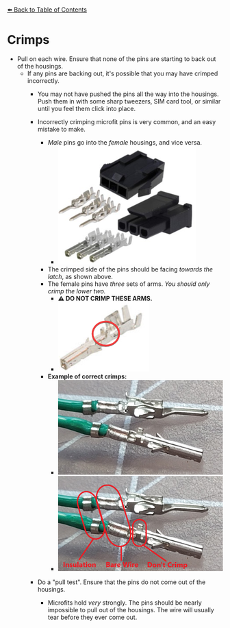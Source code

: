 [:arrow_left: Back to Table of Contents](/README.md)
# Crimps
- Pull on each wire. Ensure that none of the pins are starting to back out of the housings.
    - If any pins are backing out, it's possible that you may have crimped incorrectly. 
        - You may not have pushed the pins all the way into the housings. Push them in with some sharp tweezers, SIM card tool, or similar until you feel them click into place.
        - Incorrectly crimping microfit pins is very common, and an easy mistake to make.
            - *Male* pins go into the *female* housings, and vice versa.
                - ![](/images/troubleshooting/Microfit-Housings.jpg)
            - The crimped side of the pins should be facing *towards the latch*, as shown above.
            - The female pins have *three* sets of arms. *You should only crimp the lower two.*
                - **:warning: DO NOT CRIMP THESE ARMS.**
                - ![](/images/troubleshooting/Microfit-Female.png)
            - **Example of correct crimps:**
                - ![](/images/troubleshooting/Microfit-Crimps.png)
                - ![](/images/troubleshooting/Microfit-Crimps-Annotated.png)

        - Do a "pull test". Ensure that the pins do not come out of the housings. 
            - Microfits hold *very* strongly. The pins should be nearly impossible to pull out of the housings. The wire will usually tear before they ever come out.